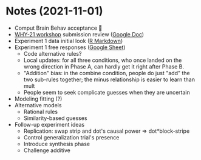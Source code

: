 
# Notes (2021-11-01)

- Comput Brain Behav acceptance :tada:
- [WHY-21 workshop](https://why21.causalai.net) submission review ([Google Doc](https://docs.google.com/document/d/1_jfqJCaYIBhxSm5qxbaCMuxl5tfO1hXHYpmICBEpZUE/edit?usp=sharing))
- Experiment 1 data initial look ([R Markdown](https://eco.ppls.ed.ac.uk/~s1941626/exp_1_analysis.html))
- Experiment 1 free responses ([Google Sheet](https://docs.google.com/spreadsheets/d/1xmfK-JrVznHkPfKPoicelXOW5Mj252G2TtY6O9PP2tM/edit?usp=sharing))
  - Code alternative rules?
  - Local updates: for all three conditions, who once landed on the wrong direction in Phase A, can hardly get it right after Phase B.
  - "Addition" bias: in the combine condition, people do just "add" the two sub-rules together; the minus relationship is easier to learn than mult
  - People seem to seek complicate guesses when they are uncertain
- Modeling fitting (?)
- Alternative models
  - Rational rules
  - Similarity-based guesses
- Follow-up experiment ideas
  - Replication: swap strip and dot's causal power => dot*block-stripe
  - Control generalization trial's presence
  - Introduce synthesis phase
  - Challenge additive
